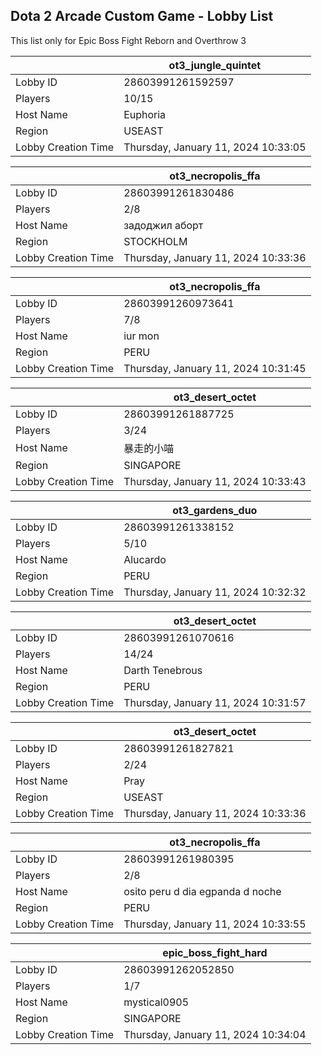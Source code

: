 ## Dota 2 Arcade Custom Game - Lobby List

This list only for Epic Boss Fight Reborn and Overthrow 3

|  | ot3_jungle_quintet |
| ------ | ------ |
| Lobby ID | 28603991261592597 |
| Players | 10/15 |
| Host Name | Euphoria |
| Region | USEAST |
| Lobby Creation Time | Thursday, January 11, 2024 10:33:05 |


|  | ot3_necropolis_ffa |
| ------ | ------ |
| Lobby ID | 28603991261830486 |
| Players | 2/8 |
| Host Name | задоджил аборт |
| Region | STOCKHOLM |
| Lobby Creation Time | Thursday, January 11, 2024 10:33:36 |


|  | ot3_necropolis_ffa |
| ------ | ------ |
| Lobby ID | 28603991260973641 |
| Players | 7/8 |
| Host Name | iur mon |
| Region | PERU |
| Lobby Creation Time | Thursday, January 11, 2024 10:31:45 |


|  | ot3_desert_octet |
| ------ | ------ |
| Lobby ID | 28603991261887725 |
| Players | 3/24 |
| Host Name | 暴走的小喵 |
| Region | SINGAPORE |
| Lobby Creation Time | Thursday, January 11, 2024 10:33:43 |


|  | ot3_gardens_duo |
| ------ | ------ |
| Lobby ID | 28603991261338152 |
| Players | 5/10 |
| Host Name | Alucardo |
| Region | PERU |
| Lobby Creation Time | Thursday, January 11, 2024 10:32:32 |


|  | ot3_desert_octet |
| ------ | ------ |
| Lobby ID | 28603991261070616 |
| Players | 14/24 |
| Host Name | Darth Tenebrous |
| Region | PERU |
| Lobby Creation Time | Thursday, January 11, 2024 10:31:57 |


|  | ot3_desert_octet |
| ------ | ------ |
| Lobby ID | 28603991261827821 |
| Players | 2/24 |
| Host Name | Pray |
| Region | USEAST |
| Lobby Creation Time | Thursday, January 11, 2024 10:33:36 |


|  | ot3_necropolis_ffa |
| ------ | ------ |
| Lobby ID | 28603991261980395 |
| Players | 2/8 |
| Host Name | osito peru d dia egpanda d noche |
| Region | PERU |
| Lobby Creation Time | Thursday, January 11, 2024 10:33:55 |


|  | epic_boss_fight_hard |
| ------ | ------ |
| Lobby ID | 28603991262052850 |
| Players | 1/7 |
| Host Name | mystical0905 |
| Region | SINGAPORE |
| Lobby Creation Time | Thursday, January 11, 2024 10:34:04 |


